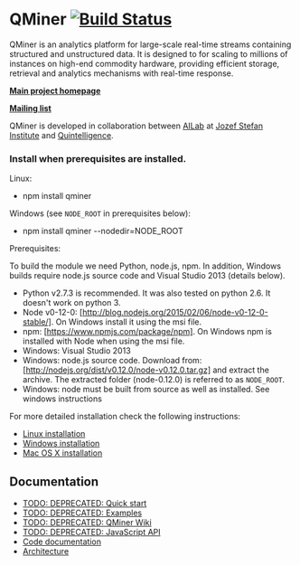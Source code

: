 QMiner [![Build Status](https://travis-ci.org/qminer/qminer.svg?branch=master)](https://travis-ci.org/qminer/qminer)
======

QMiner is an analytics platform for large-scale real-time streams containing structured and
unstructured data. It is designed to for scaling to millions of instances on high-end commodity 
hardware, providing efficient storage, retrieval and analytics mechanisms with real-time response.

**[Main project homepage](http://qminer.ijs.si/)**

**[Mailing list](https://groups.google.com/forum/#!forum/qminer)**

QMiner is developed in collaboration between [AILab](http://ailab.ijs.si/) at 
[Jozef Stefan Institute](http://www.ijs.si/) and [Quintelligence](http://quintelligence.com).

### Install when prerequisites are installed. 

Linux:

 - npm install qminer

Windows (see `NODE_ROOT` in prerequisites below):

 - npm install qminer --nodedir=NODE_ROOT
 
Prerequisites:

To build the module we need Python, node.js, npm. In addition, Windows builds require node.js source code and Visual Studio 2013 (details below).

 - Python v2.7.3 is recommended. It was also tested on python 2.6. It doesn't work on python 3.
 - Node v0-12-0: [http://blog.nodejs.org/2015/02/06/node-v0-12-0-stable/]. On Windows install it using the msi file.
 - npm:  [https://www.npmjs.com/package/npm]. On Windows npm is installed with Node when using the msi file.
 - Windows: Visual Studio 2013
 - Windows: node.js source code. Download from:  [http://nodejs.org/dist/v0.12.0/node-v0.12.0.tar.gz] and extract the archive. The extracted folder (node-0.12.0) is referred to as `NODE_ROOT`.
 - Windows: node must be built from source as well as installed. See windows instructions


For more detailed installation check the following instructions:
- [Linux installation](https://github.com/qminer/qminer/wiki/Installation-on-Linux)
- [Windows installation](https://github.com/qminer/qminer/wiki/Installation-on-Windows)
- [Mac OS X installation](https://github.com/qminer/qminer/wiki/Installation-on-Mac-OSX)

## Documentation

+ [TODO: DEPRECATED: Quick start](https://github.com/qminer/qminer/wiki/Quick-Start)
+ [TODO: DEPRECATED: Examples](https://github.com/qminer/qminer/wiki/Example)
+ [TODO: DEPRECATED: QMiner Wiki](https://github.com/qminer/qminer/wiki)
+ [TODO: DEPRECATED: JavaScript API](https://github.com/qminer/qminer/wiki/JavaScript)
+ [Code documentation](http://agava.ijs.si/~blazf/qminer/)
+ [Architecture](https://github.com/qminer/qminer/wiki/Architecture)

